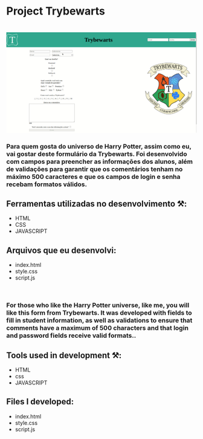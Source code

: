 # Project Trybewarts <h1>

<img src='images/Trybewarts.gif'><img>

### Para quem gosta do universo de Harry Potter, assim como eu, vai gostar deste formulário da Trybewarts. Foi desenvolvido com campos para preencher as informações dos alunos, além de validações para garantir que os comentários tenham no máximo 500 caracteres e que os campos de login e senha recebam formatos válidos.



## Ferramentas utilizadas no desenvolvimento ⚒️:
+ HTML
+ CSS 
+ JAVASCRIPT

## Arquivos que eu desenvolvi:
+ index.html
+ style.css
+ script.js


<br>
<br<>

### For those who like the Harry Potter universe, like me, you will like this form from Trybewarts. It was developed with fields to fill in student information, as well as validations to ensure that comments have a maximum of 500 characters and that login and password fields receive valid formats..



## Tools used in development ⚒️:
+ HTML
+ css
+ JAVASCRIPT

## Files I developed:
+ index.html
+ style.css
+ script.js